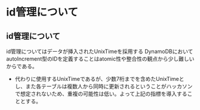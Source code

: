 # id管理について

## id管理について
id管理についてはデータが挿入されたUnixTimeを採用する
DynamoDBにおいてautoIncrement型のIDを定義することはatomic性や整合性の観点から少し難しいからである。

- 代わりに使用するUnixTimeであるが、少数7桁までを含めたUnixTimeとし、また各テーブルは複数人から同時に更新されるということがハッカソンで想定されないため、重複の可能性は低い。よって上記の指標を導入することとする。
